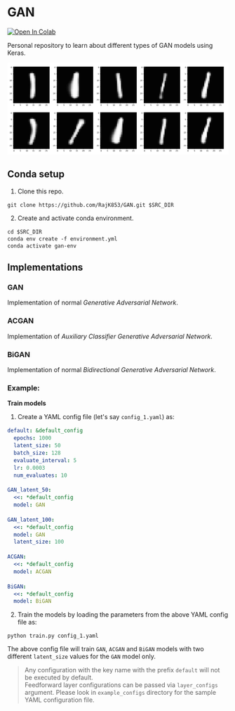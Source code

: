 # GAN

[![Open In Colab](https://colab.research.google.com/assets/colab-badge.svg)](https://colab.research.google.com/drive/1Xh1dr_jE4rBBZv0HXTr7h3aO-a1cyO_p#scrollTo=NZlJZJKaQewN)  

Personal repository to learn about different types of GAN models using Keras.

<p align="center">
    <img src="https://github.com/RajK853/GAN/blob/main/assets/mnist_gan.gif" width="640"\>
</p>

## Conda setup
1. Clone this repo.
  ```shell
  git clone https://github.com/RajK853/GAN.git $SRC_DIR
  ```
2. Create and activate conda environment.
  ```shell
  cd $SRC_DIR  
  conda env create -f environment.yml    
  conda activate gan-env
  ```
## Implementations

### GAN
Implementation of normal *Generative Adversarial Network*.  

### ACGAN
Implementation of *Auxiliary Classifier Generative Adversarial Network*.  

### BiGAN
Implementation of normal *Bidirectional Generative Adversarial Network*.  

### Example:

**Train models**

1. Create a YAML config file (let's say `config_1.yaml`) as:
```yaml  
default: &default_config
  epochs: 1000
  latent_size: 50
  batch_size: 128
  evaluate_interval: 5
  lr: 0.0003
  num_evaluates: 10

GAN_latent_50:
  <<: *default_config
  model: GAN

GAN_latent_100:
  <<: *default_config
  model: GAN
  latent_size: 100

ACGAN:
  <<: *default_config
  model: ACGAN

BiGAN:
  <<: *default_config
  model: BiGAN

```

2. Train the models by loading the parameters from the above YAML config file as:
```shell
python train.py config_1.yaml
```
The above config file will train `GAN`, `ACGAN` and `BiGAN` models with two different `latent_size` values for the `GAN` model only.  
>  Any configuration with the key name with the prefix `default` will not be executed by default.  
>  Feedforward layer configurations can be passed via `layer_configs` argument. Please look in `example_configs` directory for the sample YAML configuration file. 